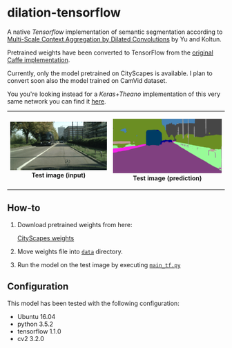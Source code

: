 # dilation-tensorflow
A native *Tensorflow* implementation of semantic segmentation according to [Multi-Scale Context Aggregation by Dilated Convolutions](https://arxiv.org/abs/1511.07122) by Yu and Koltun.

Pretrained weights have been converted to TensorFlow from the [original Caffe implementation](https://github.com/fyu/dilation).

Currently, only the model pretrained on CityScapes is available. I plan to convert soon also the model trained on CamVid dataset.

You you're looking instead for a *Keras+Theano* implementation of this very same network you can find it [here](https://github.com/DavideA/dilation-keras).

<table style="width:100%">
  <tr>
    <th>
      <p align="center">
           <img src="data/cityscapes.png" alt="input">
           <br>Test image (input)
      </p>
    </th>
        <th>
          <p align="center">
           <img src="data/cityscapes_out.png" alt="segmentation">
           <br>Test image (prediction)
        </p>
    </th>
    </tr>
</table>

## How-to
1. Download pretrained weights from here:

    [CityScapes weights](https://drive.google.com/open?id=0Bx9YaGcDPu3XR0d4cXVSWmtVdEE)
    
2. Move weights file into [`data`](data) directory.

3. Run the model on the test image by executing [`main_tf.py`](main_tf.py)

## Configuration

This model has been tested with the following configuration:
- Ubuntu 16.04
- python 3.5.2
- tensorflow 1.1.0
- cv2 3.2.0
  
  
